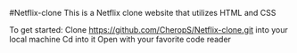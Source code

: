 #Netflix-clone
This is a Netflix clone website that utilizes HTML and CSS

To get started:
Clone https://github.com/CheropS/Netflix-clone.git into your local machine
Cd into it
Open with your favorite code reader
